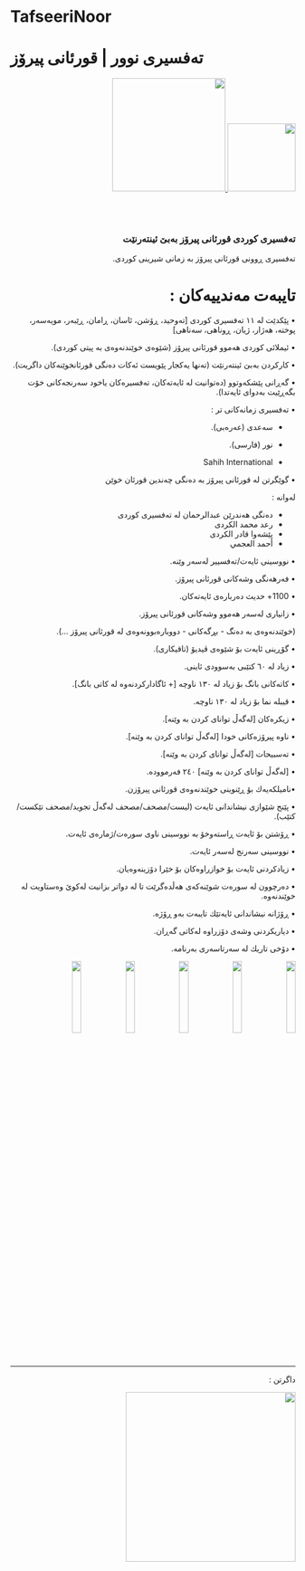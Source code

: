 # TafseeriNoor
# تەفسیری نوور | قورئانی پیرۆز
<div dir=rtl>

<a href="https://play.google.com/store/apps/details?id=com.dev.hazhanjalal.tafseerinoor">
<img width="120" src="https://lh3.googleusercontent.com/IiXPDwM-w2y40d4s2dUsZUCSSGP-YNAPPAboL4IA0Wi3KGNtuqqaxgBK-kaO77_rmwY=s180-rw">
</a>


<a href="https://play.google.com/store/apps/details?id=com.dev.hazhanjalal.tafseerinoor">
<img width="200" src="https://storage.googleapis.com/media-2017.suncitymusicfestival.com/2017/06/c247fc43-7b50e0f4-google-play.jpg">
</a>


<br> <br> 

### تەفسیری كوردی قورئانی پیرۆز بەبێ ئینتەرنێت

تەفسیری ڕوونی قورئانی پیرۆز بە زمانی شیرینی كوردی.

# تایبەت مەندییەكان :
• پێكدێت لە ١١ تەفسیری كوردی [تەوحید، ڕۆشن، ئاسان، ڕامان، ڕێبەر، مویەسەر، پوختە، هەژار، ژیان، ڕوناهی، سەناهی]

• ئیملائی کوردی هەموو قورئانی پیرۆز (شێوەی خوێندنەوەی بە پیتی کوردی).

• كاركردن بەبێ ئینتەرنێت (تەنها یەكجار پێویست ئەكات دەنگی قورئانخوێنەكان داگریت).

• گەڕانی پێشكەوتوو (دەتوانیت لە ئایەتەكان، تەفسیرەكان یاخود سەرنجەكانی خۆت بگەڕێیت بەدوای ئایەتدا).

• تەفسیری زمانەکانی تر :
+ سەعدی (عەرەبی).

+ نور (فارسی).

+ Sahih International

• گوێگرتن لە قورئانی پیرۆز بە دەنگی چەندین قورئان خوێن

لەوانە : 

+ دەنگی هەندرێن عبدالرحمان لە تەفسیری كوردی
+ رعد محمد الكردی
+ پێشەوا قادر الكردى
+ أحمد العجمي


• نووسینی ئایەت/تەفسییر لەسەر وێنە.

• فەرهەنگی وشەکانی قورئانی پیرۆز.

• 1100+ حدیث دەربارەی ئایەتەکان.

• زانیاری لەسەر هەموو وشەکانی قورئانی پیرۆز.

(خوێندنەوەی بە دەنگ - بڕگەکانی - دووبارەبوونەوەی لە قورئانی پیرۆز ...).

• گۆڕینی ئایەت بۆ شێوەی ڤیدیۆ (تاقیكاری).

• زیاد لە ٦٠ كتێبی بەسوودی ئاینی.

• كاتەكانی بانگ بۆ زیاد لە ١٣٠ ناوچە [+ ئاگاداركردنەوە لە كاتی بانگ].

• قیبلە نما بۆ زیاد لە ١٣٠ ناوچە.

• زیكرەكان [لەگەڵ توانای كردن بە وێنە].

• ناوە پیرۆزەكانی خودا [لەگەڵ توانای كردن بە وێنە].

• تەسبیحات [لەگەڵ توانای كردن بە وێنە].

• [لەگەڵ توانای كردن بە وێنە] ٢٤٠ فەرموودە.

•نامیلكەیەك بۆ ڕێنوینی خوێندنەوەی قورئانی پیرۆزن.

• پێنج شێوازی نیشاندانی ئایەت (لیست/مصحف/مصحف لەگەڵ تجوید/مصحف تێکست/كتێب).

• ڕۆشتن بۆ ئایەت ڕاستەوخۆ بە نووسینی ناوی سورەت/ژمارەی ئایەت.

• نووسینی سەرنج لەسەر ئایەت.

• زیادكردنی ئایەت بۆ خوازراوەكان بۆ خێرا دۆزینەوەیان.

• دەرچوون لە سورەت شوێنەكەی هەڵدەگرێت تا لە دواتر بزانیت لەكوێ وەستاویت لە خوێندنەوە.

• ڕۆژانە نیشاندانی ئایەتێك تایبەت بەو ڕۆژە.

• دیاریكردنی وشەی دۆزراوە لەکاتی گەڕان.

• دۆخی تاریك لە سەرتاسەری بەرنامە.

<img src="https://lh3.googleusercontent.com/DAJkF7Kr4AHSbX49QIbPEGzCT2Mz2z_z9ic-sS0IEGOHUn139xLNATAis_bSejjhKm8" width="18%" /> <img src="https://lh3.googleusercontent.com/RYl0LiZpx8mfkXAMwK9ztZwMB-daCMKF_6hidH6DQakRZPidPtTJJNRKXaOqt98nn9s" width="18%" /> <img src="https://lh3.googleusercontent.com/s1tCUB4_O41PgzbkfTs4oWi5jAs2Z4reTNHL4kLdkCK1uGq4so1sf1qkzXp8NXGQ0As" width="18%" /> <img src="https://lh3.googleusercontent.com/_6kYZN93QorH4Df4kyu-wsuv6NI5SdTCKkMCY2B_x6WRjU3a81i9ZJemUE2lEt7AyBpc" width="18%" /> <img src="https://lh3.googleusercontent.com/0Z5TWWSOsCOarEXzI-N1wIs0mQMhli_SIlE-OXHZ7Kx6tSmJHmBQeGwkq_39w39xv48m" width="18%" />
____

داگرتن :

<a href="https://play.google.com/store/apps/details?id=com.dev.hazhanjalal.tafseerinoor">
<img width="300" src="https://storage.googleapis.com/media-2017.suncitymusicfestival.com/2017/06/c247fc43-7b50e0f4-google-play.jpg">
</a>


</div>
